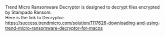 Trend Micro Ransomware Decryptor is designed to decrypt files encrypted by Stampado Ransom.\
Here is the link to Decryptor:\
https://success.trendmicro.com/solution/1117628-downloading-and-using-trend-micro-ransomware-decryptor-for-macos
